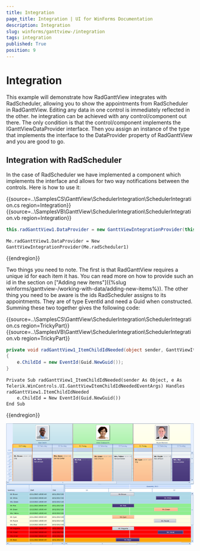 ```yaml
---
title: Integration
page_title: Integration | UI for WinForms Documentation
description: Integration
slug: winforms/ganttview-/integration
tags: integration
published: True
position: 9
---
```


# Integration

 
This example will demonstrate how RadGanttView integrates with RadScheduler, allowing you to show the appointments from RadScheduler in RadGanttView. Editing any data in one control is immediately reflected in the other. he integration can be achieved with any control/component out there. The only condition is that the control/component implements the IGanttViewDataProvider interface. Then you assign an instance of the type that implements the interface to the DataProvider property of RadGanttView and you are good to go.

## Integration with RadScheduler

In the case of RadScheduler we have implemented a component which implements the interface and allows for two way notifications between the controls. Here is how to use it: 

{{source=..\SamplesCS\GanttView\SchedulerIntegration\SchedulerIntegration.cs region=Integration}} 
{{source=..\SamplesVB\GanttView\SchedulerIntegration\SchedulerIntegration.vb region=Integration}} 

````C#
this.radGanttView1.DataProvider = new GanttViewIntegrationProvider(this.radScheduler1);

````
````VB.NET
Me.radGanttView1.DataProvider = New GanttViewIntegrationProvider(Me.radScheduler1)

````

{{endregion}} 
 

Two things you need to note. The first is that RadGanttView requires a unique id for each item it has. You can read more on how to provide such an id in the section on ["Adding new items"]({%slug winforms/ganttview-/working-with-data/adding-new-items%}). The other thing you need to be aware is the ids RadScheduler assigns to its appointments. They are of type EventId and need a Guid when constructed. Summing these two together gives the following code:   
         

{{source=..\SamplesCS\GanttView\SchedulerIntegration\SchedulerIntegration.cs region=TrickyPart}} 
{{source=..\SamplesVB\GanttView\SchedulerIntegration\SchedulerIntegration.vb region=TrickyPart}} 

````C#
private void radGanttView1_ItemChildIdNeeded(object sender, GanttViewItemChildIdNeededEventArgs e)
{
    e.ChildId = new EventId(Guid.NewGuid());
}

````
````VB.NET
Private Sub radGanttView1_ItemChildIdNeeded(sender As Object, e As Telerik.WinControls.UI.GanttViewItemChildIdNeededEventArgs) Handles radGanttView1.ItemChildIdNeeded
    e.ChildId = New EventId(Guid.NewGuid())
End Sub

````

{{endregion}} 


![ganttview-integration 001](images/ganttview-integration001.png)
